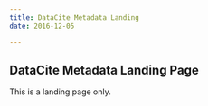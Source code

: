 ```yaml
---
title: DataCite Metadata Landing
date: 2016-12-05

---
```

## DataCite Metadata Landing Page
This is a landing page only.